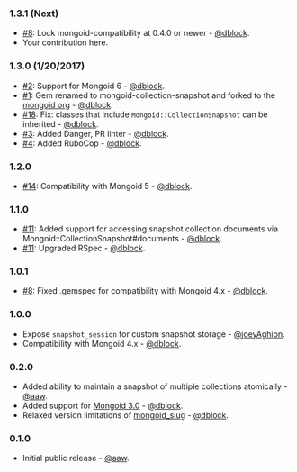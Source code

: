### 1.3.1 (Next)

* [#8](https://github.com/mongoid/mongoid-collection-snapshot/pull/8): Lock mongoid-compatibility at 0.4.0 or newer - [@dblock](https://github.com/dblock).
* Your contribution here.

### 1.3.0 (1/20/2017)

* [#2](https://github.com/mongoid/mongoid-collection-snapshot/pull/2): Support for Mongoid 6 - [@dblock](https://github.com/dblock).
* [#1](https://github.com/mongoid/mongoid-collection-snapshot/pull/1): Gem renamed to mongoid-collection-snapshot and forked to the [mongoid org](https://github.com/mongoid) - [@dblock](https://github.com/dblock).
* [#18](https://github.com/aaw/mongoid_collection_snapshot/pull/18): Fix: classes that include `Mongoid::CollectionSnapshot` can be inherited - [@dblock](https://github.com/dblock).
* [#3](https://github.com/mongoid/mongoid-collection-snapshot/pull/3): Added Danger, PR linter - [@dblock](https://github.com/dblock).
* [#4](https://github.com/mongoid/mongoid-collection-snapshot/pull/4): Added RuboCop - [@dblock](https://github.com/dblock).

### 1.2.0

* [#14](https://github.com/aaw/mongoid_collection_snapshot/pull/14): Compatibility with Mongoid 5 - [@dblock](https://github.com/dblock).

### 1.1.0

* [#11](https://github.com/aaw/mongoid_collection_snapshot/pull/10): Added support for accessing snapshot collection documents via Mongoid::CollectionSnapshot#documents - [@dblock](https://github.com/dblock).
* [#11](https://github.com/aaw/mongoid_collection_snapshot/pull/11): Upgraded RSpec - [@dblock](https://github.com/dblock).

### 1.0.1

* [#8](https://github.com/aaw/mongoid_collection_snapshot/pull/8): Fixed .gemspec for compatibility with Mongoid 4.x - [@dblock](https://github.com/dblock).

### 1.0.0

* Expose `snapshot_session` for custom snapshot storage - [@joeyAghion](https://github.com/joeyAghion).
* Compatibility with Mongoid 4.x - [@dblock](https://github.com/dblock).

### 0.2.0

* Added ability to maintain a snapshot of multiple collections atomically - [@aaw](https://github.com/aaw).
* Added support for [Mongoid 3.0](https://github.com/mongoid/mongoid) - [@dblock](https://github.com/dblock).
* Relaxed version limitations of [mongoid_slug](https://github.com/digitalplaywright/mongoid-slug) - [@dblock](https://github.com/dblock).

### 0.1.0

* Initial public release - [@aaw](https://github.com/aaw).
